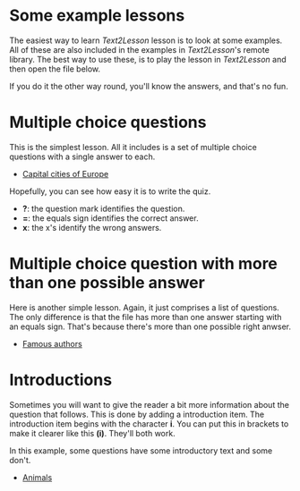 # Some example lessons

The easiest way to learn _Text2Lesson_ lesson is to look at some examples. All of
these are also included in the examples in _Text2Lesson_'s remote library. The best
way to use these, is to play the lesson in _Text2Lesson_ and then open the file
below.

If you do it the other way round, you'll know the answers, and that's no fun.

# Multiple choice questions

This is the simplest lesson. All it includes is a set of multiple choice questions
with a single answer to each.

- [Capital cities of Europe](capital_cities_of_Europe.txt)

Hopefully, you can see how easy it is to write the quiz.

- **?**: the question mark identifies the question.
- **=**: the equals sign identifies the correct answer.
- **x**: the x's identify the wrong answers.

# Multiple choice question with more than one possible answer

Here is another simple lesson. Again, it just comprises a list of questions.
The only difference is that the file has more than one answer starting with an
equals sign. That's because there's more than one possible right anwser.

- [Famous authors](famous_authors.txt)

# Introductions

Sometimes you will want to give the reader a bit more information about the
question that follows. This is done by adding a introduction item. The introduction
item begins with the character **i**. You can put this in brackets to make it clearer
like this **(i)**. They'll both work.

In this example, some questions have some introductory text and some don't.

- [Animals](animals.txt)
